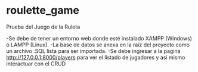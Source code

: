 # roulette_game
Prueba del Juego de la Ruleta

-Se debe de tener un entorno web donde esté instalado XAMPP (Windows) o LAMPP (Linux).
-La base de datos se anexa en la raíz del proyecto como un archivo .SQL lista para ser importada.
-Se debe ingresar a la pagina http://127.0.0.1:8000/players para ver el listado de jugadores y asi mismo interactuar con el CRUD
